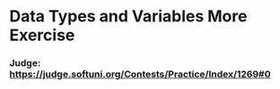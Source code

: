 # Data Types and Variables More Exercise
### Judge: https://judge.softuni.org/Contests/Practice/Index/1269#0
